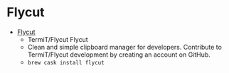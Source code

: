# Flycut
- [Flycut](https://github.com/TermiT/Flycut)
  -  TermiT/Flycut Flycut
  - Clean and simple clipboard manager for developers. Contribute to TermiT/Flycut development by creating an account on GitHub.
  - `brew cask install flycut`

